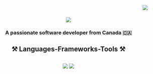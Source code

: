 <img align="right" src="https://visitor-badge.laobi.icu/badge?page_id=salesp07.salesp07" />

<h1 align="center">
    <img src="https://readme-typing-svg.herokuapp.com/?font=Righteous&size=35&center=true&vCenter=true&width=500&height=70&duration=4000&lines=Hi+There!+👋;+I'm+MehdiGhaderi!;" />
</h1>

<h3 align="center" color="black">A passionate software developer from Canada 🇨🇦</h3>
 
<h2 align="center">⚒️ Languages-Frameworks-Tools ⚒️</h2>
<br/>
<div align="center">
    <img src="https://skillicons.dev/icons?i=vue,bootstrap,html,css,vscode,github,tailwind,git" />
    <img src="https://skillicons.dev/icons?i=nodejs,javascript,mysql" /><br>
</div>

<br/> 
